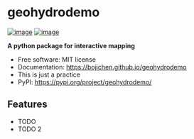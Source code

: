 # geohydrodemo


[![image](https://img.shields.io/pypi/v/geohydrodemo.svg)](https://pypi.python.org/pypi/geohydrodemo)
[![image](https://img.shields.io/conda/vn/conda-forge/geohydrodemo.svg)](https://anaconda.org/conda-forge/geohydrodemo)


**A python package for interactive mapping**


-   Free software: MIT license
-   Documentation: https://bojichen.github.io/geohydrodemo
-   This is just a practice 
-   PyPI: <https://pypi.org/project/geohydrodemo/>
    

## Features

-   TODO
-   TODO 2

